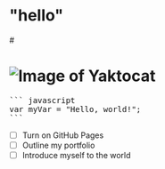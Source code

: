 # <h1>"hello"</h1>
#<h1>![Image of Yaktocat](https://octodex.github.com/images/yaktocat.png)</h1>
<pre>
``` javascript
var myVar = "Hello, world!";
```
</pre>
- [ ] Turn on GitHub Pages
- [ ] Outline my portfolio
- [ ] Introduce myself to the world
